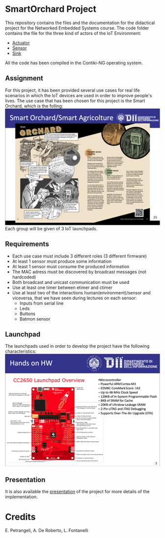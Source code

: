 # SmartOrchard Project
This repository contains the files and the documentation for the didactical project for the Networked Embedded Systems course.
The code folder contains the file for the three kind of actors of the IoT Environment:
* [Actuator](/code/actuator.c)
* [Sensor](/code/sensor.c)
* [Sink](/code/sink.c)

All the code has been compiled in the Contiki-NG operating system.

## Assignment 
For this project, it has been provided several use cases for real life scenarios in which the IoT devices are used in order to improve people's lives.
The use case that has been chosen for this project is the Smart Orchard, which is the folling:
![Smart Orchard Use Case](/images/usecase.png)
Each group will be given of 3 IoT launchpads.

## Requirements
* Each use case must include 3 different roles (3 different firmware)
* At least 1 sensor must produce some information
* At least 1 sensor must consume the produced information
* The MAC adress must be discovered by broadcast messages (not hardcoded)
* Both broadcast and unicast communication must be used
* Use at least one timer between etimer and ctimer
* Use at least two of the interactions human(environment)/sensor and viceversa, that we have seen during lectures on each sensor:
    * Inputs from serial line 
    * Leds
    * Buttons
    * Batmon sensor

## Launchpad
The launchpads used in order to develop the project have the following characteristics:
![Launchpad](/images/launchpad.png)

## Presentation
It is also available the [presentation](/SmartOrchard_Presentation.pdf) of the project for more details of the implementation.

# Credits
E. Petrangeli, A. De Roberto, L. Fontanelli